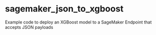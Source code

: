 # sagemaker_json_to_xgboost
Example code to deploy an XGBoost model to a SageMaker Endpoint that accepts JSON payloads

